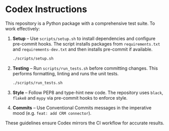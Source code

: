 # Codex Instructions

This repository is a Python package with a comprehensive test suite.
To work effectively:

1. **Setup** – Use `scripts/setup.sh` to install dependencies and configure
   pre-commit hooks.  The script installs packages from `requirements.txt`
   and `requirements-dev.txt` and then installs pre-commit if available.

   ```bash
   ./scripts/setup.sh
   ```

2. **Testing** – Run `scripts/run_tests.sh` before committing changes. This
   performs formatting, linting and runs the unit tests.

   ```bash
   ./scripts/run_tests.sh
   ```

3. **Style** – Follow PEP8 and type-hint new code. The repository uses
   `black`, `flake8` and `mypy` via pre-commit hooks to enforce style.

4. **Commits** – Use Conventional Commits messages in the imperative mood
   (e.g. `feat: add CRM connector`).

These guidelines ensure Codex mirrors the CI workflow for accurate results.
